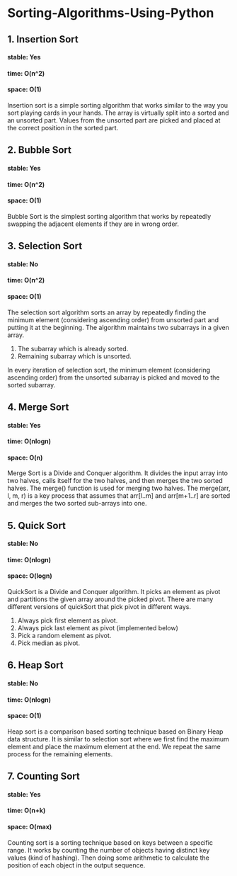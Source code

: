 # Sorting-Algorithms-Using-Python

## 1. Insertion Sort
#### stable: Yes 
#### time: O(n^2)
#### space: O(1) 

Insertion sort is a simple sorting algorithm that works similar to the way you sort playing cards in your hands. The array is virtually split into a sorted and an unsorted part. Values from the unsorted part are picked and placed at the correct position in the sorted part.

## 2. Bubble Sort
#### stable: Yes 
#### time: O(n^2)
#### space: O(1) 

Bubble Sort is the simplest sorting algorithm that works by repeatedly swapping the adjacent elements if they are in wrong order.

## 3. Selection Sort
#### stable: No
#### time: O(n^2)
#### space: O(1) 

The selection sort algorithm sorts an array by repeatedly finding the minimum element (considering ascending order) from unsorted part and putting it at the beginning. The algorithm maintains two subarrays in a given array.
<br>
1) The subarray which is already sorted.
2) Remaining subarray which is unsorted.

In every iteration of selection sort, the minimum element (considering ascending order) from the unsorted subarray is picked and moved to the sorted subarray.


## 4. Merge Sort
#### stable: Yes
#### time: O(nlogn)
#### space: O(n)

Merge Sort is a Divide and Conquer algorithm. It divides the input array into two halves, calls itself for the two halves, and then merges the two sorted halves. The merge() function is used for merging two halves. The merge(arr, l, m, r) is a key process that assumes that arr[l..m] and arr[m+1..r] are sorted and merges the two sorted sub-arrays into one.


## 5. Quick Sort
#### stable: No
#### time: O(nlogn)
#### space: O(logn)

QuickSort is a Divide and Conquer algorithm. It picks an element as pivot and partitions the given array around the picked pivot. There are many different versions of quickSort that pick pivot in different ways.
<br>
1) Always pick first element as pivot.
2) Always pick last element as pivot (implemented below)
3) Pick a random element as pivot.
4) Pick median as pivot.


## 6. Heap Sort
#### stable: No
#### time: O(nlogn)
#### space: O(1)

Heap sort is a comparison based sorting technique based on Binary Heap data structure. It is similar to selection sort where we first find the maximum element and place the maximum element at the end. We repeat the same process for the remaining elements.


## 7. Counting Sort
#### stable: Yes
#### time: O(n+k)
#### space: O(max)

Counting sort is a sorting technique based on keys between a specific range. It works by counting the number of objects having distinct key values (kind of hashing). Then doing some arithmetic to calculate the position of each object in the output sequence.

